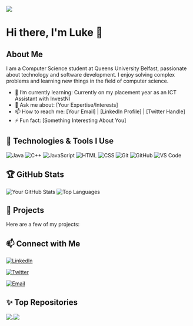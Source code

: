 ![](https://github.com/lukemccabe0/lukemccabe0/blob/d464eb85eedec2b36837a9a6d025afce91c664a8/assets/images/LukeM-ezgif.com-crop.gif?raw=true)

# Hi there, I'm Luke 👋

## About Me
I am a Computer Science student at Queens University Belfast, passionate about technology and software development. I enjoy solving complex problems and learning new things in the field of computer science.

- 🌱 I’m currently learning: Currently on my placement year as an ICT Assistant with InvestNI
- 💬 Ask me about: [Your Expertise/Interests]
- 📫 How to reach me: [Your Email] | [LinkedIn Profile] | [Twitter Handle]
- ⚡ Fun fact: [Something Interesting About You]

## 🔧 Technologies & Tools I Use

![Java](https://img.shields.io/badge/-Java-333333?style=flat&logo=java)
![C++](https://img.shields.io/badge/-C++-333333?style=flat&logo=c%2B%2B)
![JavaScript](https://img.shields.io/badge/-JavaScript-333333?style=flat&logo=javascript)
![HTML](https://img.shields.io/badge/-HTML-333333?style=flat&logo=html5)
![CSS](https://img.shields.io/badge/-CSS-333333?style=flat&logo=css3)
![Git](https://img.shields.io/badge/-Git-333333?style=flat&logo=git)
![GitHub](https://img.shields.io/badge/-GitHub-333333?style=flat&logo=github)
![VS Code](https://img.shields.io/badge/-VS%20Code-333333?style=flat&logo=visual-studio-code)

## 🏆 GitHub Stats

![Your GitHub Stats](https://github-readme-stats.vercel.app/api?username=yourusername&show_icons=true&theme=radical)
![Top Languages](https://github-readme-stats.vercel.app/api/top-langs/?username=yourusername&layout=compact&theme=radical)

## 📘 Projects

Here are a few of my projects:

<!--- [Project 1](https://github.com/yourusername/project1): Short description of project 1

- [Project 2](https://github.com/yourusername/project2): Short description of project 2

- [Project 3](https://github.com/yourusername/project3): Short description of project 3-->

## 📫 Connect with Me

[![LinkedIn](https://img.shields.io/badge/-LinkedIn-333333?style=flat&logo=linkedin)](https://www.linkedin.com/in/yourprofile)

[![Twitter](https://img.shields.io/badge/-Twitter-333333?style=flat&logo=twitter)](https://twitter.com/yourhandle)

[![Email](https://img.shields.io/badge/-Email-333333?style=flat&logo=gmail)](mailto:youremail@example.com)

## ✨ Top Repositories

<a href="https://github.com/yourusername/repository1">
  <img align="center" src="https://github-readme-stats.vercel.app/api/pin/?username=yourusername&repo=repository1&theme=radical" />
</a>
<a href="https://github.com/yourusername/repository2">
  <img align="center" src="https://github-readme-stats.vercel.app/api/pin/?username=yourusername&repo=repository2&theme=radical" />
</a>

